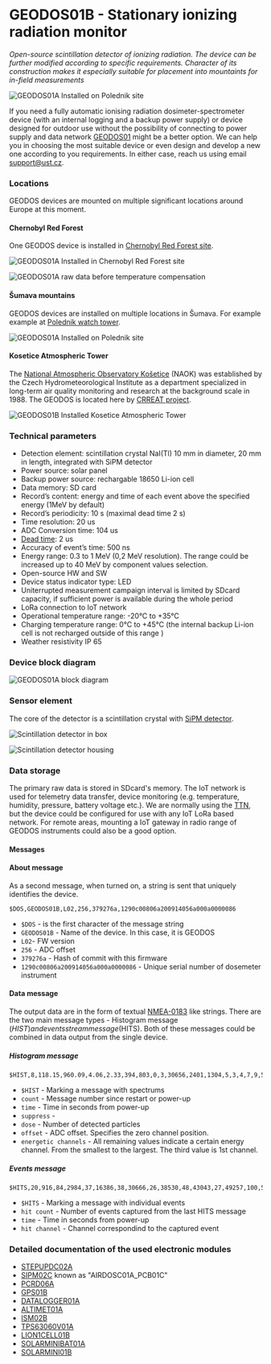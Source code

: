 # GEODOS01B - Stationary ionizing radiation monitor

*Open-source scintillation detector of ionizing radiation. The device can be further modified according to specific requirements. Character of its construction makes it especially suitable for placement into mountaints for in-field measurements*

![GEODOS01A Installed on Polednik site](/doc/src/img/GEODOS_Polednik_site.jpg)

If you need a fully automatic ionising radiation dosimeter-spectrometer device (with an internal logging and a backup power supply) or device designed for outdoor use without the possibility of connecting to power supply and data network [GEODOS01](https://github.com/UniversalScientificTechnologies/GEODOS01) might be a better option. We can help you in choosing the most suitable device or even design and develop a new one according to you requirements. In either case, reach us using email [support@ust.cz](mailto:support@ust.cz).

### Locations

GEODOS devices are mounted on multiple significant locations around Europe at this moment.

#### Chernobyl Red Forest

One GEODOS device is installed in [Chernobyl Red Forest site](https://en.wikipedia.org/wiki/Red_Forest).

![GEODOS01A Installed in Chernobyl Red Forest site](/doc/src/img/GEODOS_Chernobyl_redforest_site.jpg "GEODOS01A Installed in Chernobyl Red Forest site")

![GEODOS01A raw data before temperature compensation](/doc/src/img/GEODOS_chernobyl_graph.png)

#### Šumava mountains

GEODOS devices are installed on multiple locations in Šumava. For example example at [Polednik watch tower](https://cs.wikipedia.org/wiki/Poledn%C3%ADk_(%C5%A0umava)).

![GEODOS01A Installed on Polednik site](/doc/src/img/GEODOS_Polednik_site.jpg)


#### Kosetice Atmospheric Tower

The [National Atmospheric Observatory Košetice](https://actris-ri.cz/) (NAOK) was established by the Czech Hydrometeorological Institute as a department specialized in long-term air quality monitoring and research at the background scale in 1988. The GEODOS is located here by [CRREAT project](http://www.ujf.cas.cz/en/research-development/large-research-infrastructures-and-centres/crreat/objectives/).

![GEODOS01B Installed Kosetice Atmospheric Tower](/doc/src/img/kosetice_atmospheric_tower.jpg)


### Technical parameters

* Detection element: scintillation crystal NaI(Tl) 10 mm in diameter, 20 mm in length, integrated with SiPM detector
* Power source: solar panel
* Backup power source: rechargable 18650 Li-ion cell
* Data memory: SD card
* Record’s content: energy and time of each event above the specified energy (1MeV by default)
* Record’s periodicity: 10 s (maximal dead time 2 s)
* Time resolution: 20 us
* ADC Conversion time: 104 us
* [Dead time](https://en.wikipedia.org/wiki/Dead_time): 2 us
* Accuracy of event’s time: 500 ns
* Energy range: 0.3 to 1 MeV (0,2 MeV resolution). The range could be increased up to 40 MeV by component values selection.
* Open-source HW and SW
* Device status indicator type: LED
* Uniterrupted measurement campaign interval is limited by SDcard capacity, if sufficient power is available during the whole period
* LoRa connection to IoT network
* Operational temperature range: -20°C to +35°C
* Charging temperature range: 0°C to +45°C (the internal backup Li-ion cell is not recharged outside of this range )
* Weather resistivity IP 65


### Device block diagram

![GEODOS01A block diagram](hw/sch_pcb/GEODOS01B_block.png)

### Sensor element

The core of the detector is a scintillation crystal with [SiPM detector](https://en.wikipedia.org/wiki/Silicon_photomultiplier).

![Scintillation detector in box](/doc/src/img/GEODOS01A_sensor.jpg)

![Scintillation detector housing](/doc/src/img/GEODOS01A_sensor_box.jpg)

### Data storage

The primary raw data is stored in SDcard's memory. The IoT network is used for telemetry data transfer, device monitoring (e.g. temperature, humidity, pressure, battery voltage etc.). We are normally using the [TTN](https://www.thethingsnetwork.org/), but the device could be configured for use with any IoT LoRa based network.
For remote areas, mounting a IoT gateway in radio range of GEODOS instruments could also be a good option.


#### Messages


#### About message

As a second message, when turned on, a string is sent that uniquely identifies the device.

```
$DOS,GEODOS01B,L02,256,379276a,1290c00806a200914056a000a0000086
```
* `$DOS` - is the first character of the message string
* `GEODOS01B` - Name of the device. In this case, it is GEODOS
* `L02`- FW version
* `256` - ADC offset
* `379276a` - Hash of commit with this firmware
* `1290c00806a200914056a000a0000086` - Unique serial number of dosemeter instrument

#### Data message

The output data are in the form of textual [NMEA-0183](https://en.wikipedia.org/wiki/NMEA_0183) like strings. There are the two main message types - Histogram message ($HIST) and events stream message ($HITS). Both of these messages could be combined in data output from the single device.  

##### Histogram message

```
$HIST,8,118.15,960.09,4.06,2.33,394,803,0,3,30656,2401,1304,5,3,4,7,9,5,4,6,7,4,3,0,8,2,3,1,1,1,4,3
```

* `$HIST` - Marking a message with spectrums
* `count` - Message number since restart or power-up
* `time` - Time in seconds from power-up
* `suppress` -
* `dose` - Number of detected particles
* `offset` - ADC offset. Specifies the zero channel position.
* `energetic channels` - All remaining values indicate a certain energy channel. From the smallest to the largest. The third value is 1st channel.

##### Events message

```
$HITS,20,916,84,2984,37,16386,38,30666,26,38530,48,43043,27,49257,100,53904,43,59650,32,65631,32,65802,46,68555,47,71124,53,73601,48,74179,59,77454,72,90563,30,98074,74,98901,124,99743,50
```
* `$HITS` - Marking a message with individual events
* `hit count` - Number of events captured from the last HITS message
* `time` - Time in seconds from power-up
* `hit channel` - Channel correspondind to the captured event

### Detailed documentation of the used electronic modules

* [STEPUPDC02A](https://github.com/mlab-modules/STEPUPDC02)
* [SIPM02C](https://github.com/mlab-modules/SIPM02) known as "AIRDOSC01A_PCB01C"
* [PCRD06A](https://github.com/mlab-modules/PCRD06)
* [GPS01B](https://www.mlab.cz/module/GPS01B)
* [DATALOGGER01A](http://mlab.cz/module/DATALOGGER01A)
* [ALTIMET01A](https://github.com/mlab-modules/ALTIMET01)
* [ISM02B](https://github.com/mlab-modules/ISM02)
* [TPS63060V01A](https://github.com/mlab-modules/TPS63060V01)
* [LION1CELL01B](https://github.com/mlab-modules/LION1CELL01)
* [SOLARMINIBAT01A](https://github.com/mlab-modules/SOLARMINIBAT01)
* [SOLARMINI01B](https://github.com/mlab-modules/SOLARMINI01)
